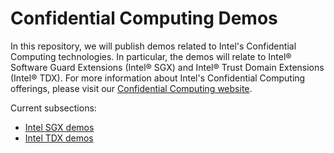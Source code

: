 # Confidential Computing Demos

In this repository, we will publish demos related to Intel's Confidential Computing technologies.
In particular, the demos will relate to Intel® Software Guard Extensions (Intel® SGX) and Intel® Trust Domain Extensions (Intel® TDX).
For more information about Intel's Confidential Computing offerings, please visit our [Confidential Computing website](https://www.intel.com/content/www/us/en/security/confidential-computing.html).

Current subsections:
- [Intel SGX demos](intel-sgx/index.md)
- [Intel TDX demos](intel-tdx/index.md)
